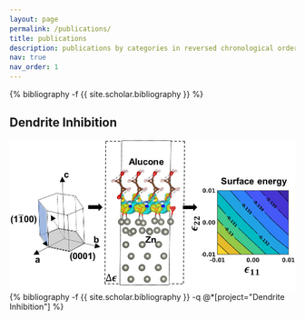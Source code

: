 ```yaml
---
layout: page
permalink: /publications/
title: publications
description: publications by categories in reversed chronological order. 
nav: true
nav_order: 1
---
```



<!-- _pages/publications.md -->
<div class="publications">

{% bibliography -f {{ site.scholar.bibliography }} %}

</div>

<div class="publications">

  <!-- Dendrite Inhibition Section -->
  <h2>Dendrite Inhibition</h2>
  <div class="row">
    <div class="col-md-3">
      <!-- Thumbnail for the project -->
      <img src="/assets/img/Alucone.jpeg" alt="Dendrite Inhibition" class="img-thumbnail">
    </div>
    <div class="col-md-9">
      <!-- List of related publications -->
      {% bibliography -f {{ site.scholar.bibliography }} -q @*[project="Dendrite Inhibition"] %}
    </div>
  </div>

  <!-- Repeat for other projects -->
